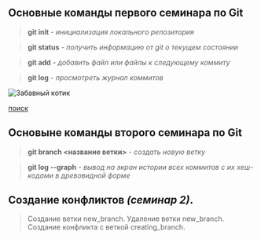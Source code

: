 ## Основные команды первого семинара по Git

>**git init** - *инициализация локального репозитория*

>**git status** - *получить информацию от git о текущем состоянии*

>**git add** - *добавить файл или файлы к следующему коммиту*

>**git log** - *просмотреть журнал коммитов*

![Забавный котик](https://chudo-prirody.com/uploads/posts/2021-08/1628735741_87-p-foto-kotikov-prikolnie-90.jpg)

[поиск](https://www.google.ru/)

## Основыне команды второго семинара по Git

 >**git branch <название ветки>** - *создать новую ветку*

 >**git log --graph** - *вывод на экран истории всех коммитов с их хеш-кодами в древовидной форме*

## Создание конфликтов _(семинар 2)_.

>Создание ветки new_branch.
>Удаление ветки new_branch.
Создание конфликта с веткой creating_branch.